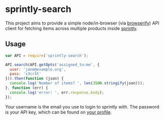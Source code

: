 # sprintly-search

This project aims to provide a simple node/in-browser (via
[browserify](http://browserify.org/)) API client for fetching items
across multiple products inside [sprintly](https://sprint.ly/).

## Usage
```js
var API = require('sprintly-search');

API.search(API.getOpts('assigned_to:me', {
  user: 'jane@example.org',
  pass: 's3cr3t'
})).then(function (json) {
  console.log('Number of items? ', len(JSON.stringify(json)));
}, function (err) {
  console.log('error: ', err.response.body);
});

```

Your username is the email you use to login to sprintly with. The
password is your API key, which can be found on [your
profile](https://sprint.ly/account/settings/profile).